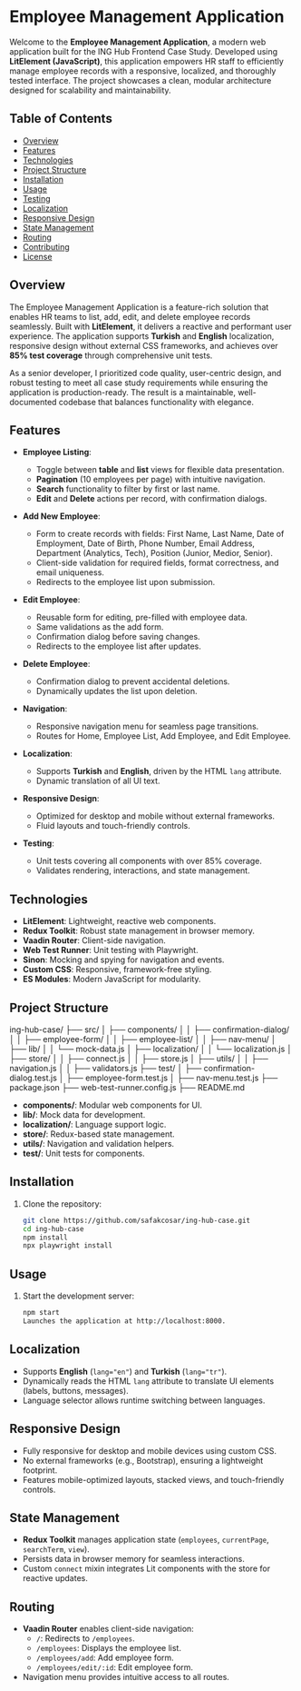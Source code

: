 # Employee Management Application

Welcome to the **Employee Management Application**, a modern web application built for the ING Hub Frontend Case Study. Developed using **LitElement (JavaScript)**, this application empowers HR staff to efficiently manage employee records with a responsive, localized, and thoroughly tested interface. The project showcases a clean, modular architecture designed for scalability and maintainability.

## Table of Contents
- [Overview](#overview)
- [Features](#features)
- [Technologies](#technologies)
- [Project Structure](#project-structure)
- [Installation](#installation)
- [Usage](#usage)
- [Testing](#testing)
- [Localization](#localization)
- [Responsive Design](#responsive-design)
- [State Management](#state-management)
- [Routing](#routing)
- [Contributing](#contributing)
- [License](#license)

## Overview
The Employee Management Application is a feature-rich solution that enables HR teams to list, add, edit, and delete employee records seamlessly. Built with **LitElement**, it delivers a reactive and performant user experience. The application supports **Turkish** and **English** localization, responsive design without external CSS frameworks, and achieves over **85% test coverage** through comprehensive unit tests.

As a senior developer, I prioritized code quality, user-centric design, and robust testing to meet all case study requirements while ensuring the application is production-ready. The result is a maintainable, well-documented codebase that balances functionality with elegance.

## Features
- **Employee Listing**:
  - Toggle between **table** and **list** views for flexible data presentation.
  - **Pagination** (10 employees per page) with intuitive navigation.
  - **Search** functionality to filter by first or last name.
  - **Edit** and **Delete** actions per record, with confirmation dialogs.

- **Add New Employee**:
  - Form to create records with fields: First Name, Last Name, Date of Employment, Date of Birth, Phone Number, Email Address, Department (Analytics, Tech), Position (Junior, Medior, Senior).
  - Client-side validation for required fields, format correctness, and email uniqueness.
  - Redirects to the employee list upon submission.

- **Edit Employee**:
  - Reusable form for editing, pre-filled with employee data.
  - Same validations as the add form.
  - Confirmation dialog before saving changes.
  - Redirects to the employee list after updates.

- **Delete Employee**:
  - Confirmation dialog to prevent accidental deletions.
  - Dynamically updates the list upon deletion.

- **Navigation**:
  - Responsive navigation menu for seamless page transitions.
  - Routes for Home, Employee List, Add Employee, and Edit Employee.

- **Localization**:
  - Supports **Turkish** and **English**, driven by the HTML `lang` attribute.
  - Dynamic translation of all UI text.

- **Responsive Design**:
  - Optimized for desktop and mobile without external frameworks.
  - Fluid layouts and touch-friendly controls.

- **Testing**:
  - Unit tests covering all components with over 85% coverage.
  - Validates rendering, interactions, and state management.

## Technologies
- **LitElement**: Lightweight, reactive web components.
- **Redux Toolkit**: Robust state management in browser memory.
- **Vaadin Router**: Client-side navigation.
- **Web Test Runner**: Unit testing with Playwright.
- **Sinon**: Mocking and spying for navigation and events.
- **Custom CSS**: Responsive, framework-free styling.
- **ES Modules**: Modern JavaScript for modularity.

## Project Structure
ing-hub-case/
├── src/
│   ├── components/
│   │   ├── confirmation-dialog/
│   │   ├── employee-form/
│   │   ├── employee-list/
│   │   ├── nav-menu/
│   ├── lib/
│   │   └── mock-data.js
│   ├── localization/
│   │   └── localization.js
│   ├── store/
│   │   ├── connect.js
│   │   ├── store.js
│   ├── utils/
│   │   ├── navigation.js
│   │   ├── validators.js
├── test/
│   ├── confirmation-dialog.test.js
│   ├── employee-form.test.js
│   ├── nav-menu.test.js
├── package.json
├── web-test-runner.config.js
├── README.md
- **components/**: Modular web components for UI.
- **lib/**: Mock data for development.
- **localization/**: Language support logic.
- **store/**: Redux-based state management.
- **utils/**: Navigation and validation helpers.
- **test/**: Unit tests for components.

## Installation
1. Clone the repository:
   ```bash
   git clone https://github.com/safakcosar/ing-hub-case.git
   cd ing-hub-case
   npm install
   npx playwright install
## Usage
1. Start the development server:
   ```bash
   npm start
   Launches the application at http://localhost:8000.
## Localization
- Supports **English** (`lang="en"`) and **Turkish** (`lang="tr"`).
- Dynamically reads the HTML `lang` attribute to translate UI elements (labels, buttons, messages).
- Language selector allows runtime switching between languages.

## Responsive Design
- Fully responsive for desktop and mobile devices using custom CSS.
- No external frameworks (e.g., Bootstrap), ensuring a lightweight footprint.
- Features mobile-optimized layouts, stacked views, and touch-friendly controls.

## State Management
- **Redux Toolkit** manages application state (`employees`, `currentPage`, `searchTerm`, `view`).
- Persists data in browser memory for seamless interactions.
- Custom `connect` mixin integrates Lit components with the store for reactive updates.

## Routing
- **Vaadin Router** enables client-side navigation:
  - `/`: Redirects to `/employees`.
  - `/employees`: Displays the employee list.
  - `/employees/add`: Add employee form.
  - `/employees/edit/:id`: Edit employee form.
- Navigation menu provides intuitive access to all routes.
